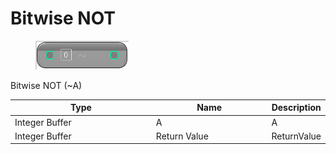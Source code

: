 # Bitwise NOT

<div align="left" data-full-width="false">

<figure><img src="Bitwise_NOT.png" alt=""><figcaption></figcaption></figure>

</div>

Bitwise NOT (~A)

<table>
<thead><tr><th width="250">Type</th><th width="200">Name</th><th>Description</th></tr></thead>
<tbody>
<tr><td>Integer Buffer</td><td>A</td><td>A</td></tr>
<tr><td>Integer Buffer</td><td>Return Value</td><td>ReturnValue</td></tr>
</tbody>
</table>